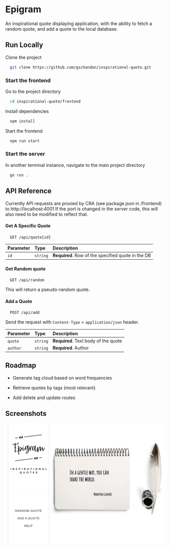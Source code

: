 
# Epigram

An inspirational quote displaying application, with the ability to fetch a random quote, and add a quote to the local database.




## Run Locally

Clone the project

```bash
  git clone https://github.com/gschandan/inspirational-quote.git
```

### Start the frontend
Go to the project directory

```bash
  cd inspirational-quote/frontend
```

Install dependencies

```bash
  npm install
```

Start the frontend

```bash
  npm run start
```

### Start the server
In another terminal instance, navigate to the main project directory

```bash
  go run .
```


  
## API Reference

Currently API requests are proxied by CRA (see package.json in /frontend) to http://localhost:4001
If the port is changed in the server code, this will also need to be modified to reflect that.

#### Get A Specific Quote

```http
  GET /api/quote{id}
```

| Parameter | Type     | Description                |
| :-------- | :------- | :------------------------- |
| `id` | `string` | **Required**. Row of the specified quote in the DB |

#### Get Random quote

```http
  GET /api/random
```
This will return a pseudo-random quote.

#### Add a Quote

```http
  POST /api/add
```
Send the request with `Content-Type` = `application/json` header.

| Parameter | Type     | Description                |
| :-------- | :------- | :------------------------- |
| `quote` | `string` | **Required**. Text body of the quote |
| `author` | `string` | **Required**. Author |
## Roadmap

- Generate tag cloud based on word frequencies

- Retrieve quotes by tags (most relevant)

- Add delete and update routes



  
## Screenshots

![App Screenshot](https://github.com/gschandan/inspirational-quote/blob/main/images/homepage_.png?raw=true)

  
